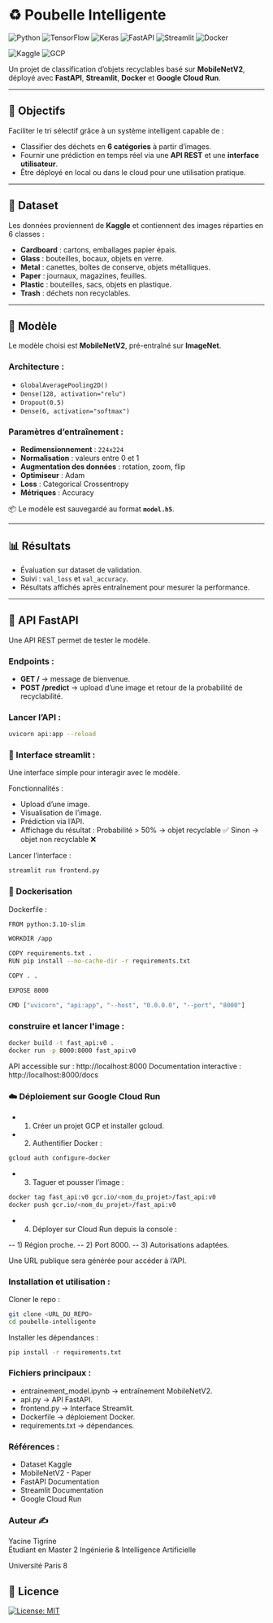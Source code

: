 # ♻️ Poubelle Intelligente

![Python](https://img.shields.io/badge/Python-3.10-blue?logo=python)
![TensorFlow](https://img.shields.io/badge/TensorFlow-2.x-orange?logo=tensorflow)
![Keras](https://img.shields.io/badge/Keras-red?logo=keras)
![FastAPI](https://img.shields.io/badge/FastAPI-0.103-green?logo=fastapi)
![Streamlit](https://img.shields.io/badge/Streamlit-1.x-ff4b4b?logo=streamlit)
![Docker](https://img.shields.io/badge/Docker-Ready-blue?logo=docker)

![Kaggle](https://img.shields.io/badge/Dataset-Kaggle-20beff?logo=kaggle)
![GCP](https://img.shields.io/badge/GCP-Cloud_Run-4285F4?logo=googlecloud)


Un projet de classification d’objets recyclables basé sur **MobileNetV2**, déployé avec **FastAPI**, **Streamlit**, **Docker** et **Google Cloud Run**.

---

## 🚀 Objectifs
Faciliter le tri sélectif grâce à un système intelligent capable de :
- Classifier des déchets en **6 catégories** à partir d’images.
- Fournir une prédiction en temps réel via une **API REST** et une **interface utilisateur**.
- Être déployé en local ou dans le cloud pour une utilisation pratique.

---

## 📂 Dataset
Les données proviennent de **Kaggle** et contiennent des images réparties en 6 classes :
- **Cardboard** : cartons, emballages papier épais.  
- **Glass** : bouteilles, bocaux, objets en verre.  
- **Metal** : canettes, boîtes de conserve, objets métalliques.  
- **Paper** : journaux, magazines, feuilles.  
- **Plastic** : bouteilles, sacs, objets en plastique.  
- **Trash** : déchets non recyclables.  

---

## 🧠 Modèle
Le modèle choisi est **MobileNetV2**, pré-entraîné sur **ImageNet**.

### Architecture :
- `GlobalAveragePooling2D()`  
- `Dense(128, activation="relu")`  
- `Dropout(0.5)`  
- `Dense(6, activation="softmax")`  

### Paramètres d’entraînement :
- **Redimensionnement** : `224x224`  
- **Normalisation** : valeurs entre 0 et 1  
- **Augmentation des données** : rotation, zoom, flip  
- **Optimiseur** : Adam  
- **Loss** : Categorical Crossentropy  
- **Métriques** : Accuracy  

📦 Le modèle est sauvegardé au format **`model.h5`**.

---

## 📊 Résultats
- Évaluation sur dataset de validation.  
- Suivi : `val_loss` et `val_accuracy`.  
- Résultats affichés après entraînement pour mesurer la performance.  

---

## 🔌 API FastAPI
Une API REST permet de tester le modèle.

### Endpoints :
- **GET /** → message de bienvenue.  
- **POST /predict** → upload d’une image et retour de la probabilité de recyclabilité.  

### Lancer l’API :
```bash
uvicorn api:app --reload
```

### 🎨 Interface streamlit : 
Une interface simple pour interagir avec le modèle.  

Fonctionnalités :  

- Upload d’une image.
- Visualisation de l’image.
- Prédiction via l’API.
- Affichage du résultat :
  Probabilité > 50% → objet recyclable ✅
  Sinon → objet non recyclable ❌
  

 
Lancer l’interface :

```bash
streamlit run frontend.py
```


### 🐳 Dockerisation
Dockerfile :
```bash
FROM python:3.10-slim

WORKDIR /app

COPY requirements.txt .
RUN pip install --no-cache-dir -r requirements.txt

COPY . .

EXPOSE 8000

CMD ["uvicorn", "api:app", "--host", "0.0.0.0", "--port", "8000"]
```
### construire et lancer l'image : 
``` bash
docker build -t fast_api:v0 .
docker run -p 8000:8000 fast_api:v0
```

API accessible sur : http://localhost:8000
Documentation interactive : http://localhost:8000/docs

### ☁️ Déploiement sur Google Cloud Run

- 1) Créer un projet GCP et installer gcloud.
- 2) Authentifier Docker :
``` bash
gcloud auth configure-docker
```
- 3) Taguer et pousser l’image :

``` bash
docker tag fast_api:v0 gcr.io/<nom_du_projet>/fast_api:v0
docker push gcr.io/<nom_du_projet>/fast_api:v0
```
- 4) Déployer sur Cloud Run depuis la console :

-- 1) Région proche.
-- 2) Port 8000.
-- 3) Autorisations adaptées.

Une URL publique sera générée pour accéder à l’API.

### Installation et utilisation :
Cloner le repo :
``` bash
git clone <URL_DU_REPO>
cd poubelle-intelligente
```

Installer les dépendances :
``` bash
pip install -r requirements.txt
```

### Fichiers principaux :
- entrainement_model.ipynb → entraînement MobileNetV2.
- api.py → API FastAPI.
- frontend.py → Interface Streamlit.
- Dockerfile → déploiement Docker.
- requirements.txt → dépendances.

### Références : 
- Dataset Kaggle
- MobileNetV2 - Paper
- FastAPI Documentation
- Streamlit Documentation
- Google Cloud Run

### Auteur ✍️ 
Yacine Tigrine  
Étudiant en Master 2 Ingénierie & Intelligence Artificielle

Université Paris 8


## 📜 Licence

[![License: MIT](https://img.shields.io/badge/License-MIT-yellow.svg)](LICENSE)
